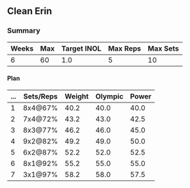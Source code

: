 ## Clean Erin

### Summary

Weeks | Max | Target INOL | Max Reps | Max Sets
--- | --- | --- | --- | ---
6 | 60 | 1.0 | 5 | 10

#### Plan

 ... | Sets/Reps | Weight | Olympic | Power
--- | --- | --- | --- | ---
1 | 8x4@67% | 40.2 | 40.0 | 40.0
2 | 7x4@72% | 43.2 | 43.0 | 42.5
3 | 8x3@77% | 46.2 | 46.0 | 45.0
4 | 9x2@82% | 49.2 | 49.0 | 50.0
5 | 6x2@87% | 52.2 | 52.0 | 52.5
6 | 8x1@92% | 55.2 | 55.0 | 55.0
7 | 3x1@97% | 58.2 | 58.0 | 57.5

